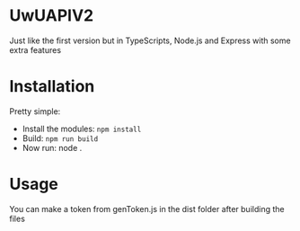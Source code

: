 # UwUAPIV2

Just like the first version but in TypeScripts, Node.js and Express with some extra features

# Installation
Pretty simple:
* Install the modules: `npm install`
* Build: `npm run build`
* Now run: node .

# Usage
You can make a token from genToken.js in the dist folder after building the files
